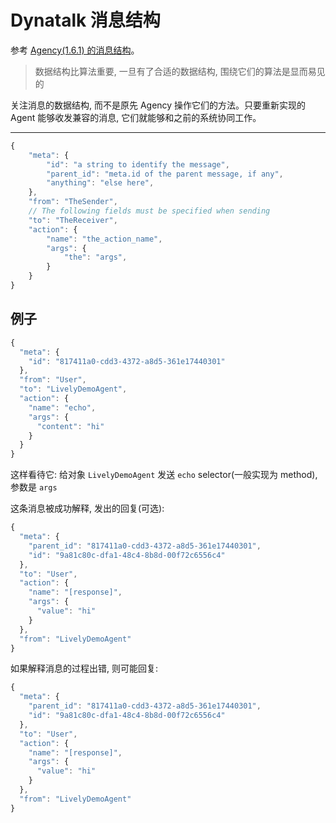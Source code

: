# Dynatalk 消息结构

参考 [Agency(1.6.1) 的消息结构](https://createwith.agency/articles/messaging)。

> 数据结构比算法重要, 一旦有了合适的数据结构, 围绕它们的算法是显而易见的

关注消息的数据结构, 而不是原先 Agency 操作它们的方法。只要重新实现的 Agent 能够收发兼容的消息, 它们就能够和之前的系统协同工作。

---

```js
{
    "meta": {
        "id": "a string to identify the message",
        "parent_id": "meta.id of the parent message, if any",
        "anything": "else here",
    },
    "from": "TheSender",
    // The following fields must be specified when sending
    "to": "TheReceiver",
    "action": {
        "name": "the_action_name",
        "args": {
            "the": "args",
        }
    }
}
```

## 例子

```js
{
  "meta": {
    "id": "817411a0-cdd3-4372-a8d5-361e17440301"
  },
  "from": "User",
  "to": "LivelyDemoAgent",
  "action": {
    "name": "echo",
    "args": {
      "content": "hi"
    }
  }
}
```

这样看待它: 给对象 `LivelyDemoAgent` 发送 `echo` selector(一般实现为 method), 参数是 `args`

这条消息被成功解释, 发出的回复(可选):

```js
{
  "meta": {
    "parent_id": "817411a0-cdd3-4372-a8d5-361e17440301",
    "id": "9a81c80c-dfa1-48c4-8b8d-00f72c6556c4"
  },
  "to": "User",
  "action": {
    "name": "[response]",
    "args": {
      "value": "hi"
    }
  },
  "from": "LivelyDemoAgent"
}
```

如果解释消息的过程出错, 则可能回复:

```js
{
  "meta": {
    "parent_id": "817411a0-cdd3-4372-a8d5-361e17440301",
    "id": "9a81c80c-dfa1-48c4-8b8d-00f72c6556c4"
  },
  "to": "User",
  "action": {
    "name": "[response]",
    "args": {
      "value": "hi"
    }
  },
  "from": "LivelyDemoAgent"
}
```